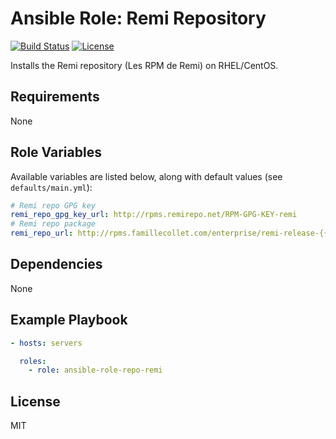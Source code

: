 # Ansible Role: Remi Repository

[![Build Status](https://img.shields.io/travis/thestarkenya/ansible-role-repo-remi.svg)](https://travis-ci.org/thestarkenya/ansible-role-repo-remi) [![License](https://img.shields.io/badge/license-MIT-blue.svg)](https://raw.githubusercontent.com/thestarkenya/ansible-role-repo-remi/master/LICENSE)

Installs the Remi repository (Les RPM de Remi) on RHEL/CentOS.

## Requirements

None

## Role Variables

Available variables are listed below, along with default values (see `defaults/main.yml`):

```yaml
# Remi repo GPG key
remi_repo_gpg_key_url: http://rpms.remirepo.net/RPM-GPG-KEY-remi
# Remi repo package
remi_repo_url: http://rpms.famillecollet.com/enterprise/remi-release-{{ ansible_distribution_major_version }}.rpm
```

## Dependencies

None

## Example Playbook

```yaml
- hosts: servers

  roles:
    - role: ansible-role-repo-remi
```

## License

MIT
